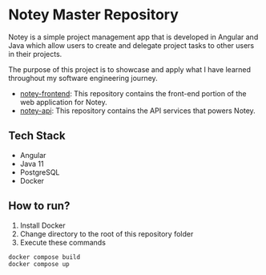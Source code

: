 # Notey Master Repository
Notey is a simple project management app that is developed in Angular and Java which allow users to create and delegate project tasks to other users in their projects.

The purpose of this project is to showcase and apply what I have learned throughout my software engineering journey.

- [notey-frontend](https://www.github.com/bernardawj/notey-frontend): This repository contains the front-end portion of the web application for Notey.
- [notey-api](https://www.github.com/bernardawj/notey-api): This repository contains the API services that powers Notey.

## Tech Stack
- Angular
- Java 11
- PostgreSQL
- Docker

## How to run?
1. Install Docker
2. Change directory to the root of this repository folder
3. Execute these commands
```shell
docker compose build
docker compose up
```